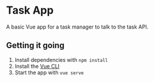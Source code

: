 # Task App
A basic Vue app for a task manager to talk to the task API.

## Getting it going

1. Install dependencies with `npm install`
2. Install the [Vue CLI](https://cli.vuejs.org/)
3. Start the app with `vue serve`